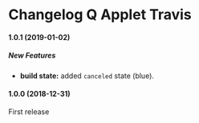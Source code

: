 
# Changelog Q Applet Travis

#### 1.0.1 (2019-01-02)

##### New Features

* **build state:**  added `canceled` state (blue).

#### 1.0.0 (2018-12-31)

First release
